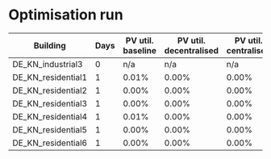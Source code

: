 # Optimisation run

| Building | Days | PV util. baseline | PV util. decentralised | PV util. centralised |
|----------|------|-------------------|-----------------------|----------------------|
| DE_KN_industrial3 | 0 | n/a | n/a | n/a |
| DE_KN_residential1 | 1 | 0.01% | 0.00% | 0.00% |
| DE_KN_residential2 | 1 | 0.00% | 0.00% | 0.00% |
| DE_KN_residential3 | 1 | 0.00% | 0.00% | 0.00% |
| DE_KN_residential4 | 1 | 0.01% | 0.00% | 0.00% |
| DE_KN_residential5 | 1 | 0.00% | 0.00% | 0.00% |
| DE_KN_residential6 | 1 | 0.00% | 0.00% | 0.00% |
